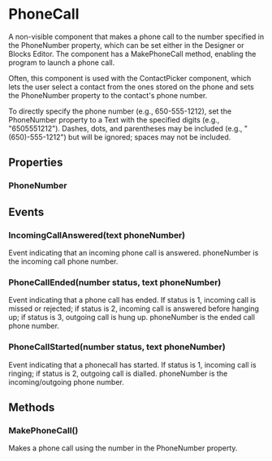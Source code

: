 # PhoneCall

A non-visible component that makes a phone call to the number specified in the PhoneNumber property, which can be set either in the Designer or Blocks Editor. The component has a MakePhoneCall method, enabling the program to launch a phone call.

Often, this component is used with the ContactPicker component, which lets the user select a contact from the ones stored on the phone and sets the PhoneNumber property to the contact's phone number.

To directly specify the phone number \(e.g., 650-555-1212\), set the PhoneNumber property to a Text with the specified digits \(e.g., "6505551212"\). Dashes, dots, and parentheses may be included \(e.g., "\(650\)-555-1212"\) but will be ignored; spaces may not be included.

## Properties

### PhoneNumber

## Events

### IncomingCallAnswered\(text phoneNumber\)

Event indicating that an incoming phone call is answered. phoneNumber is the incoming call phone number.

### PhoneCallEnded\(number status, text phoneNumber\)

Event indicating that a phone call has ended. If status is 1, incoming call is missed or rejected; if status is 2, incoming call is answered before hanging up; if status is 3, outgoing call is hung up. phoneNumber is the ended call phone number.

### PhoneCallStarted\(number status, text phoneNumber\)

Event indicating that a phonecall has started. If status is 1, incoming call is ringing; if status is 2, outgoing call is dialled. phoneNumber is the incoming/outgoing phone number.

## Methods

### MakePhoneCall\(\)

Makes a phone call using the number in the PhoneNumber property.

